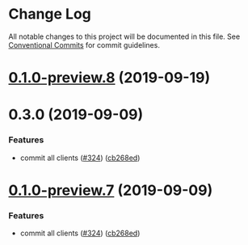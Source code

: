 # Change Log

All notable changes to this project will be documented in this file.
See [Conventional Commits](https://conventionalcommits.org) for commit guidelines.

# [0.1.0-preview.8](https://github.com/aws/aws-sdk-js-v3/compare/@aws-sdk/client-glacier-node@0.1.0-preview.4...@aws-sdk/client-glacier-node@0.1.0-preview.8) (2019-09-19)



# 0.3.0 (2019-09-09)


### Features

* commit all clients ([#324](https://github.com/aws/aws-sdk-js-v3/issues/324)) ([cb268ed](https://github.com/aws/aws-sdk-js-v3/commit/cb268ed))





# [0.1.0-preview.7](https://github.com/aws/aws-sdk-js-v3/compare/@aws-sdk/client-glacier-node@0.1.0-preview.4...@aws-sdk/client-glacier-node@0.1.0-preview.7) (2019-09-09)


### Features

* commit all clients ([#324](https://github.com/aws/aws-sdk-js-v3/issues/324)) ([cb268ed](https://github.com/aws/aws-sdk-js-v3/commit/cb268ed))
